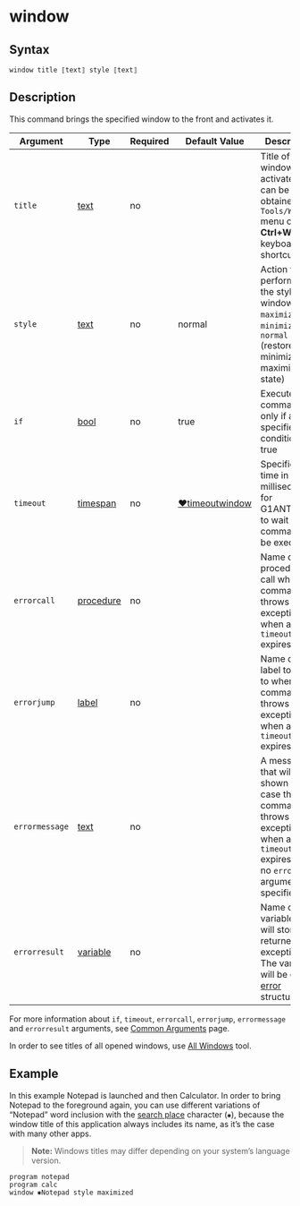 # window

## Syntax

```G1ANT
window title ⟦text⟧ style ⟦text⟧
```

## Description

This command brings the specified window to the front and activates it.

| Argument | Type | Required | Default Value | Description |
| -------- | ---- | -------- | ------------- | ----------- |
|`title`| [text](https://manual.g1ant.com/link/G1ANT.Language/G1ANT.Language/Structures/TextStructure.md) | no|  | Title of a window to activate. It can be obtained from `Tools/Windows` menu or with **Ctrl+W** keyboard shortcut |
|`style`| [text](https://manual.g1ant.com/link/G1ANT.Language/G1ANT.Language/Structures/TextStructure.md) | no| normal | Action to perform on the style of a window: `maximize`, `minimize` or `normal` (restore from minimized or maximized state) |
| `if`           | [bool](https://manual.g1ant.com/link/G1ANT.Language/G1ANT.Language/Structures/BooleanStructure.md) | no       | true                                                        | Executes the command only if a specified condition is true   |
| `timeout`      | [timespan](https://manual.g1ant.com/link/G1ANT.Language/G1ANT.Language/Structures/TimeSpanStructure.md) | no       | [♥timeoutwindow](G1ANT.Language/G1ANT.Addon.Core/Variables/TimeoutWindowVariable.md) | Specifies time in milliseconds for G1ANT.Robot to wait for the command to be executed |
| `errorcall`    | [procedure](https://manual.g1ant.com/link/G1ANT.Language/G1ANT.Language/Structures/ProcedureStructure.md) | no       |                                                             | Name of a procedure to call when the command throws an exception or when a given `timeout` expires |
| `errorjump`    | [label](https://manual.g1ant.com/link/G1ANT.Language/G1ANT.Language/Structures/LabelStructure.md) | no       |                                                             | Name of the label to jump to when the command throws an exception or when a given `timeout` expires |
| `errormessage` | [text](https://manual.g1ant.com/link/G1ANT.Language/G1ANT.Language/Structures/TextStructure.md) | no       |                                                             | A message that will be shown in case the command throws an exception or when a given `timeout` expires, and no `errorjump` argument is specified |
| `errorresult`  | [variable](https://manual.g1ant.com/link/G1ANT.Language/G1ANT.Language/Structures/VariableStructure.md) | no       |                                                             | Name of a variable that will store the returned exception. The variable will be of [error](G1ANT.Language/G1ANT.Language/Structures/ErrorStructure.md) structure  |

For more information about `if`, `timeout`, `errorcall`, `errorjump`, `errormessage` and `errorresult` arguments, see [Common Arguments](https://manual.g1ant.com/link/G1ANT.Manual/appendices/common-arguments.md) page.

In order to see titles of all opened windows, use [All Windows](https://manual.g1ant.com/link/G1ANT.Manual/g1ant.robot-window/auxiliary-windows/all-windows.md) tool.

## Example

In this example Notepad is launched and then Calculator. In order to bring Notepad to the foreground again, you can use different variations of “Notepad” word inclusion with the [search place](https://manual.g1ant.com/link/G1ANT.Manual/appendices/special-characters/search-place.md) character (`✱`), because the window title of this application always includes its name, as it’s the case with many other apps.

> **Note:** Windows titles may differ depending on your system’s language version.

```G1ANT
program notepad
program calc
window ✱Notepad style maximized
```


